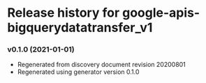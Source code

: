 # Release history for google-apis-bigquerydatatransfer_v1

### v0.1.0 (2021-01-01)

* Regenerated from discovery document revision 20200801
* Regenerated using generator version 0.1.0

